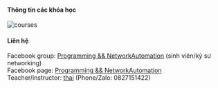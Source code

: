#### Thông tin các khóa học
![courses](https://drive.google.com/file/d/1WnDc3czhGE3rm8ewkB4MMfoB3JtiNVbn/view?usp=sharing)               
          

#### Liên hệ
Facebook group: [Programming && NetworkAutomation](https://www.facebook.com/groups/programmingna2001/) (sinh viên/kỹ sư networking)    
Facebook page: [Programming && NetworkAutomation](https://www.facebook.com/programmingna2001/)                  
Teacher/instructor: [thai](https://www.facebook.com/thaiquocvo2001) (Phone/Zalo: 0827151422)                                      
